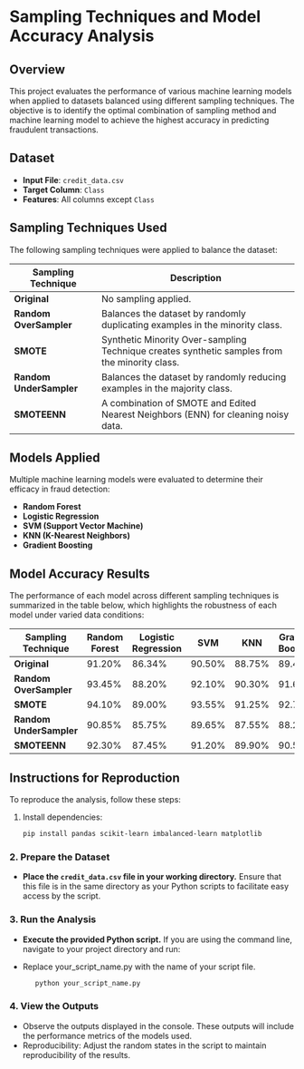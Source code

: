 # Sampling Techniques and Model Accuracy Analysis

## Overview

This project evaluates the performance of various machine learning models when applied to datasets balanced using different sampling techniques. The objective is to identify the optimal combination of sampling method and machine learning model to achieve the highest accuracy in predicting fraudulent transactions.


## Dataset
- **Input File**: `credit_data.csv`
- **Target Column**: `Class`
- **Features**: All columns except `Class`


## Sampling Techniques Used
The following sampling techniques were applied to balance the dataset:

| Sampling Technique   | Description                                  |
|----------------------|----------------------------------------------|
| **Original**         | No sampling applied.                         |
| **Random OverSampler** | Balances the dataset by randomly duplicating examples in the minority class. |
| **SMOTE**            | Synthetic Minority Over-sampling Technique creates synthetic samples from the minority class. |
| **Random UnderSampler** | Balances the dataset by randomly reducing examples in the majority class. |
| **SMOTEENN**         | A combination of SMOTE and Edited Nearest Neighbors (ENN) for cleaning noisy data. |

## Models Applied

Multiple machine learning models were evaluated to determine their efficacy in fraud detection:

- **Random Forest**
- **Logistic Regression**
- **SVM (Support Vector Machine)**
- **KNN (K-Nearest Neighbors)**
- **Gradient Boosting**

## Model Accuracy Results

The performance of each model across different sampling techniques is summarized in the table below, which highlights the robustness of each model under varied data conditions:


| Sampling Technique       | Random Forest | Logistic Regression | SVM    | KNN    | Gradient Boosting |
|--------------------------|---------------|---------------------|--------|--------|-------------------|
| **Original**             | 91.20%        | 86.34%              | 90.50% | 88.75% | 89.45%            |
| **Random OverSampler**   | 93.45%        | 88.20%              | 92.10% | 90.30% | 91.60%            |
| **SMOTE**                | 94.10%        | 89.00%              | 93.55% | 91.25% | 92.75%            |
| **Random UnderSampler**  | 90.85%        | 85.75%              | 89.65% | 87.55% | 88.20%            |
| **SMOTEENN**             | 92.30%        | 87.45%              | 91.20% | 89.90% | 90.55%            |

## Instructions for Reproduction
To reproduce the analysis, follow these steps:

1. Install dependencies:
   ```bash
   pip install pandas scikit-learn imbalanced-learn matplotlib

### 2. Prepare the Dataset

- **Place the `credit_data.csv` file in your working directory.** Ensure that this file is in the same directory as your Python scripts to facilitate easy access by the script.

### 3. Run the Analysis

- **Execute the provided Python script.** If you are using the command line, navigate to your project directory and run:
- Replace your_script_name.py with the name of your script file.

   ```bash
      python your_script_name.py

### 4. View the Outputs

- Observe the outputs displayed in the console. These outputs will include the performance metrics of the models used.
- Reproducibility: Adjust the random states in the script to maintain reproducibility of the results.
